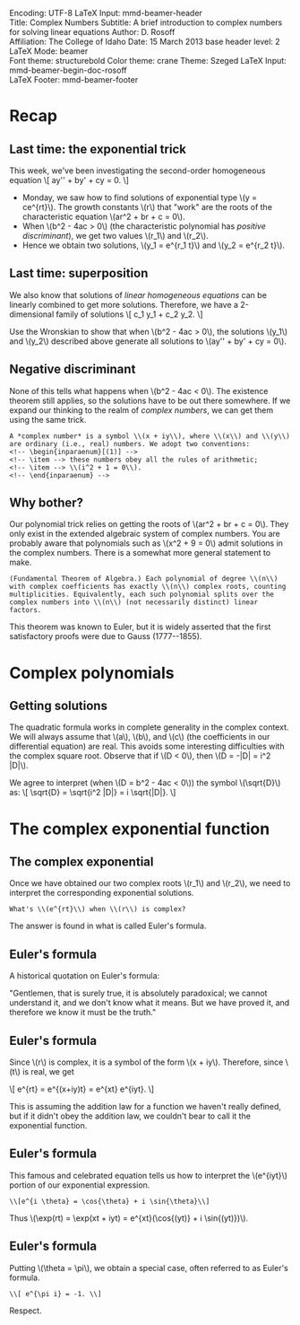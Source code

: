 Encoding:           UTF-8
LaTeX Input:        mmd-beamer-header  
Title:              Complex Numbers
Subtitle:           A brief introduction to complex numbers for solving linear equations
Author:             D. Rosoff  
Affiliation:        The College of Idaho
Date:               15 March 2013
base header level:  2
LaTeX Mode:         beamer  
Font theme:         structurebold
Color theme:        crane
Theme:              Szeged
LaTeX Input:        mmd-beamer-begin-doc-rosoff  
LaTeX Footer:       mmd-beamer-footer

<!-- \usepackage{inparaenum} -->

# Recap

## Last time: the exponential trick

This week, we've been investigating the second-order homogeneous equation
\\[
   ay'' + by' + cy = 0.
\\]

-  Monday, we saw how to find solutions of exponential type \\(y = ce^{rt}\\). The growth constants \\(r\\) that "work" are the roots of the characteristic equation \\(ar^2 + br + c = 0\\).
-  When \\(b^2 - 4ac > 0\\) (the characteristic polynomial has *positive discriminant*), we get two values \\(r_1\\) and \\(r_2\\). 
-  Hence we obtain two solutions, \\(y_1 = e^{r_1 t}\\) and \\(y_2 = e^{r_2 t}\\).

## Last time: superposition

We also know that solutions of *linear homogeneous equations* can be linearly combined to get more solutions. Therefore, we have a 2-dimensional family of solutions
\\[
  c_1 y_1 + c_2 y_2.
\\]

<!-- \begin{block}{Exercise} -->
Use the Wronskian to show that when \\(b^2 - 4ac > 0\\), the solutions \\(y_1\\) and \\(y_2\\) described above generate all solutions to \\(ay'' + by' + cy = 0\\).
<!-- \end{block} -->



## Negative discriminant

  None of this tells what happens when \\(b^2 - 4ac < 0\\). The existence theorem still applies, so the solutions have to be out there somewhere. If we expand our thinking to the realm of *complex numbers*, we can get them using the same trick.

  <!-- \begin{block}{Definition} -->
    A *complex number* is a symbol \\(x + iy\\), where \\(x\\) and \\(y\\) are ordinary (i.e., real) numbers. We adopt two conventions:
    <!-- \begin{inparaenum}[(1)] -->
    <!-- \item --> these numbers obey all the rules of arithmetic;
    <!-- \item --> \\(i^2 + 1 = 0\\).
    <!-- \end{inparaenum} -->
  <!-- \end{block} -->



## Why bother?

  Our polynomial trick relies on getting the roots of \\(ar^2 + br + c = 0\\). They only exist in the extended algebraic system of complex numbers. You are probably aware that polynomials such as \\(x^2 + 9 = 0\\) admit solutions in the complex numbers. There is a somewhat more general statement to make.

  <!-- \begin{block}{Theorem} -->
    (Fundamental Theorem of Algebra.) Each polynomial of degree \\(n\\) with complex coefficients has exactly \\(n\\) complex roots, counting multiplicities. Equivalently, each such polynomial splits over the complex numbers into \\(n\\) (not necessarily distinct) linear factors.
  <!-- \end{block} -->

  This theorem was known to Euler, but it is widely asserted that the first satisfactory proofs were due to Gauss (1777--1855). 



# Complex polynomials

## Getting solutions
  
  The quadratic formula works in complete generality in the complex context. We will always assume that \\(a\\), \\(b\\), and \\(c\\) (the coefficients in our differential equation) are real. This avoids some interesting difficulties with the complex square root. Observe that if \\(D < 0\\), then \\(D = -|D| = i^2 |D|\\).

  <!-- \begin{block}{Square roots of negative numbers} -->
  We agree to interpret (when \\(D = b^2 - 4ac < 0\\)) the symbol \\(\sqrt{D}\\) as:
    \\[
      \sqrt{D} = \sqrt{i^2 |D|} = i \sqrt{|D|}.
    \\]
  <!-- \end{block} -->



# The complex exponential function

## The complex exponential

  Once we have obtained our two complex roots \\(r_1\\) and \\(r_2\\), we need to interpret the corresponding exponential solutions. 
  <!-- \pause -->
  <!-- \begin{block}{WTF?} -->
    What's \\(e^{rt}\\) when \\(r\\) is complex?
  <!-- \end{block} -->
  
  The answer is found in what is called Euler's formula.


## Euler's formula
  
  A historical quotation on Euler's formula:

<!-- \begin{block}{Benjamin Peirce (1809--1880)} -->
"Gentlemen, that is surely true,
it is absolutely paradoxical;
we cannot understand it,
and we don't know what it means.
But we have proved it,
and therefore we know it must be the truth."
<!-- \end{block} -->



## Euler's formula
  
  Since \\(r\\) is complex, it is a symbol of the form \\(x + iy\\). Therefore, since \\(t\\) is real, we get

  \\[
    e^{rt} = e^{(x+iy)t} = e^{xt} e^{iyt}.
  \\]

  This is assuming the addition law for a function we haven't really defined, but if it didn't obey the addition law, we couldn't bear to call it the exponential function.


## Euler's formula
  
  This famous and celebrated equation tells us how to interpret the \\(e^{iyt}\\) portion of our exponential expression.

  <!-- \begin{block}{Euler's formula} -->
    \\[e^{i \theta} = \cos{\theta} + i \sin{\theta}\\]
  <!-- \end{block}  -->
 
  Thus \\(\exp(rt) = \exp(xt + iyt) = e^{xt}(\cos{(yt)} + i \sin{(yt)})\\).



## Euler's formula
  Putting \\(\theta = \pi\\), we obtain a special case, often referred to as Euler's formula.

  <!-- \begin{block}{Also Euler's formula} -->
    \\[ e^{\pi i} = -1. \\]
  <!-- \end{block} -->
  
  Respect.




